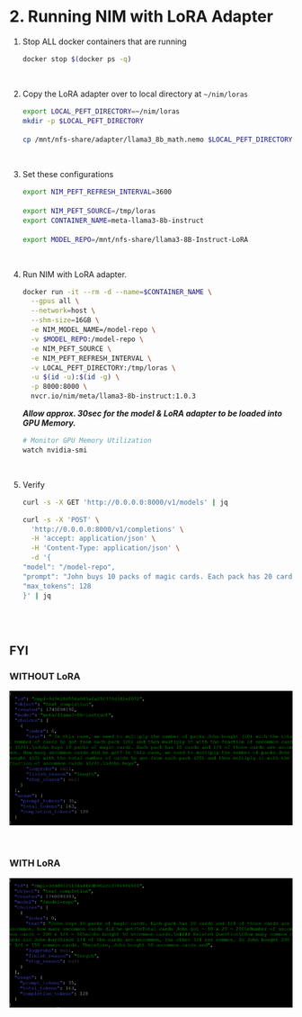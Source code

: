 # 2. Running NIM with LoRA Adapter

1. Stop ALL docker containers that are running

    ```bash
    docker stop $(docker ps -q)
    ```

<br>

2. Copy the LoRA adapter over to local directory at `~/nim/loras` 

    ```bash
    export LOCAL_PEFT_DIRECTORY=~/nim/loras
    mkdir -p $LOCAL_PEFT_DIRECTORY

    cp /mnt/nfs-share/adapter/llama3_8b_math.nemo $LOCAL_PEFT_DIRECTORY
    ```

<br>

3. Set these configurations        

    ```bash
    export NIM_PEFT_REFRESH_INTERVAL=3600
    
    export NIM_PEFT_SOURCE=/tmp/loras
    export CONTAINER_NAME=meta-llama3-8b-instruct

    export MODEL_REPO=/mnt/nfs-share/llama3-8B-Instruct-LoRA
    ```

<br>

4. Run NIM with LoRA adapter.

    ```bash
    docker run -it --rm -d --name=$CONTAINER_NAME \
      --gpus all \
      --network=host \
      --shm-size=16GB \
      -e NIM_MODEL_NAME=/model-repo \
      -v $MODEL_REPO:/model-repo \
      -e NIM_PEFT_SOURCE \
      -e NIM_PEFT_REFRESH_INTERVAL \
      -v LOCAL_PEFT_DIRECTORY:/tmp/loras \
      -u $(id -u):$(id -g) \
      -p 8000:8000 \
      nvcr.io/nim/meta/llama3-8b-instruct:1.0.3
    ```

    ***Allow approx. 30sec for the model & LoRA adapter to be loaded into GPU Memory.***
    ```bash
    # Monitor GPU Memory Utilization
    watch nvidia-smi
    ```

<br>

5. Verify
    
    ```bash
    curl -s -X GET 'http://0.0.0.0:8000/v1/models' | jq
    ```
    
    ```bash
    curl -s -X 'POST' \
      'http://0.0.0.0:8000/v1/completions' \
      -H 'accept: application/json' \
      -H 'Content-Type: application/json' \
      -d '{
    "model": "/model-repo",
    "prompt": "John buys 10 packs of magic cards. Each pack has 20 cards and 1/4 of those cards are uncommon. How many uncommon cards did he get?",
    "max_tokens": 128
    }' | jq
    ```

<br><br>

## FYI

### WITHOUT LoRA

![image](images/lab2-without-lora.png)

<br>

### WITH LoRA

![image](images/lab2-with-lora.png)


